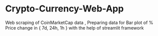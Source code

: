 # Crypto-Currency-Web-App
Web scraping of CoinMarketCap data , Preparing data for Bar plot of % Price change in { 7d, 24h, 1h } with the help of streamlit framework
